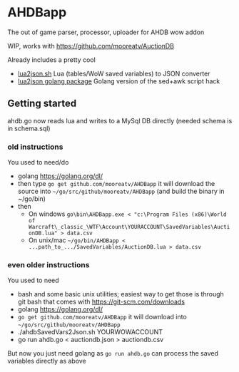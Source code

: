 # AHDBapp
The out of game parser, processor, uploader for AHDB wow addon

WIP, works with https://github.com/mooreatv/AuctionDB

Already includes a pretty cool
- [lua2json.sh](lua2json.sh) Lua (tables/WoW saved variables) to JSON converter
- [lua2json golang package](lua2json/) Golang version of the sed+awk script hack


## Getting started

ahdb.go now reads lua and writes to a MySql DB directly (needed schema is in schema.sql)

### old instructions
You used to need/do
- golang https://golang.org/dl/
- then type `go get github.com/mooreatv/AHDBapp` it will download the source into `~/go/src/github/mooreatv/AHDBapp` (and build the binary in ~/go/bin)
- then
  - On windows `go\bin\AHDBapp.exe < "c:\Program Files (x86)\World of Warcraft\_classic_\WTF\Account\YOURACCOUNT\SavedVariables\AuctionDB.lua" > data.csv`
  - On unix/mac `~/go/bin/AHDBapp < ...path_to_.../SavedVariables/AuctionDB.lua > data.csv`

### even older instructions
You used to need
- bash and some basic unix utilities; easiest way to get those is through git bash that comes with https://git-scm.com/downloads
- golang https://golang.org/dl/
- `go get github.com/mooreatv/AHDBapp` it will download into `~/go/src/github/mooreatv/AHDBapp` 
- ./ahdbSavedVars2Json.sh YOURWOWACCOUNT
- go run ahdb.go < auctiondb.json > auctiondb.csv

But now you just need golang as `go run ahdb.go` can process the saved variables directly as above
